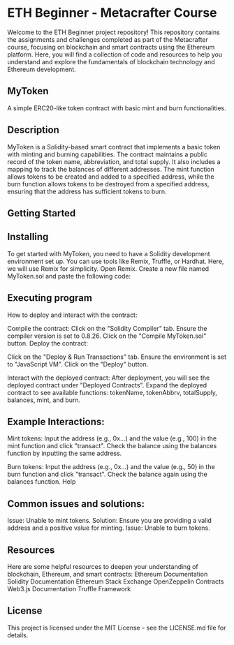 # **ETH Beginner - Metacrafter Course**
Welcome to the ETH Beginner project repository! This repository contains the assignments and challenges completed as part of the Metacrafter course, focusing on blockchain and smart contracts using the Ethereum platform. Here, you will find a collection of code and resources to help you understand and explore the fundamentals of blockchain technology and Ethereum development.

## **MyToken**
A simple ERC20-like token contract with basic mint and burn functionalities.

## **Description**
MyToken is a Solidity-based smart contract that implements a basic token with minting and burning capabilities. The contract maintains a public record of the token name, abbreviation, and total supply. It also includes a mapping to track the balances of different addresses. The mint function allows tokens to be created and added to a specified address, while the burn function allows tokens to be destroyed from a specified address, ensuring that the address has sufficient tokens to burn.

## Getting Started

## Installing
To get started with MyToken, you need to have a Solidity development environment set up. You can use tools like Remix, Truffle, or Hardhat. Here, we will use Remix for simplicity.
Open Remix.
Create a new file named MyToken.sol and paste the following code:

## Executing program
How to deploy and interact with the contract:

Compile the contract:
Click on the "Solidity Compiler" tab.
Ensure the compiler version is set to 0.8.26.
Click on the "Compile MyToken.sol" button.
Deploy the contract:

Click on the "Deploy & Run Transactions" tab.
Ensure the environment is set to "JavaScript VM".
Click on the "Deploy" button.

Interact with the deployed contract:
After deployment, you will see the deployed contract under "Deployed Contracts".
Expand the deployed contract to see available functions: tokenName, tokenAbbrv, totalSupply, balances, mint, and burn.

## Example Interactions:
Mint tokens:
Input the address (e.g., 0x...) and the value (e.g., 100) in the mint function and click "transact".
Check the balance using the balances function by inputting the same address.

Burn tokens:
Input the address (e.g., 0x...) and the value (e.g., 50) in the burn function and click "transact".
Check the balance again using the balances function.
Help

## Common issues and solutions:
Issue: Unable to mint tokens.
Solution: Ensure you are providing a valid address and a positive value for minting.
Issue: Unable to burn tokens.

## Resources
Here are some helpful resources to deepen your understanding of blockchain, Ethereum, and smart contracts:
Ethereum Documentation Solidity Documentation Ethereum Stack Exchange OpenZeppelin Contracts Web3.js Documentation Truffle Framework

## License
This project is licensed under the MIT License - see the LICENSE.md file for details.

